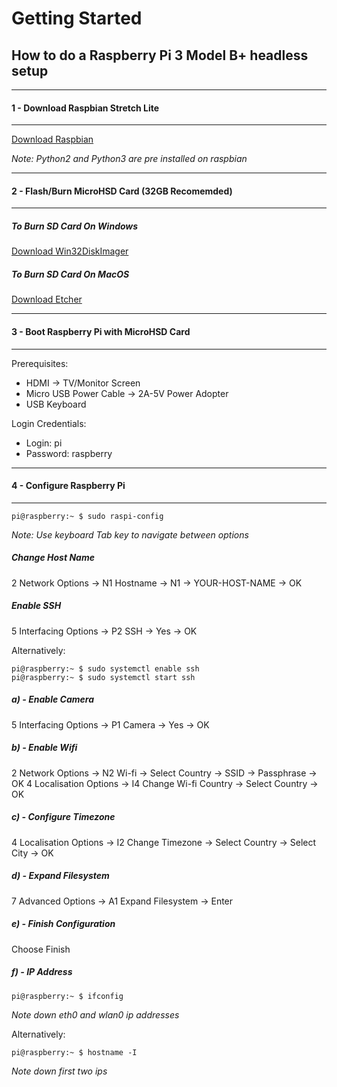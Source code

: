 # Getting Started

## How to do a Raspberry Pi 3 Model B+ headless setup
---

#### 1 - Download Raspbian Stretch Lite
---
[Download Raspbian](https://www.raspberrypi.org/downloads/raspbian/)


_Note: Python2 and Python3 are pre installed on raspbian_

---
#### 2 - Flash/Burn MicroHSD Card (32GB Recomemded)
---

##### To Burn SD Card On Windows
[Download Win32DiskImager](https://sourceforge.net/projects/win32diskimager/)


##### To Burn SD Card On MacOS
[Download Etcher](https://etcher.io/)

---
#### 3 - Boot Raspberry Pi with MicroHSD Card
---
Prerequisites:
- HDMI -> TV/Monitor Screen
- Micro USB Power Cable -> 2A-5V Power Adopter
- USB Keyboard

Login Credentials:
- Login: pi
- Password: raspberry

---
#### 4 - Configure Raspberry Pi
---
```
pi@raspberry:~ $ sudo raspi-config
```

_Note: Use keyboard Tab key to navigate between options_

##### Change Host Name
2 Network Options -> N1 Hostname -> N1 -> YOUR-HOST-NAME -> OK

##### Enable SSH
5 Interfacing Options -> P2 SSH -> Yes -> OK

Alternatively:
```
pi@raspberry:~ $ sudo systemctl enable ssh
pi@raspberry:~ $ sudo systemctl start ssh
```

##### a) - Enable Camera
5 Interfacing Options -> P1 Camera -> Yes -> OK

##### b) - Enable Wifi
2 Network Options -> N2 Wi-fi -> Select Country -> SSID -> Passphrase -> OK
4 Localisation Options -> I4 Change Wi-fi Country -> Select Country -> OK

##### c) - Configure Timezone
4 Localisation Options -> I2 Change Timezone -> Select Country -> Select City -> OK

##### d) - Expand Filesystem
7 Advanced Options -> A1 Expand Filesystem -> Enter

##### e) - Finish Configuration
Choose Finish

##### f) - IP Address
```
pi@raspberry:~ $ ifconfig
```

_Note down eth0 and wlan0 ip addresses_

Alternatively:
```
pi@raspberry:~ $ hostname -I
```

_Note down first two ips_
